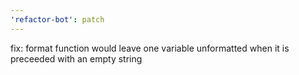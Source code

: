 ```yaml
---
'refactor-bot': patch
---
```


fix: format function would leave one variable unformatted when it is preceeded
with an empty string
